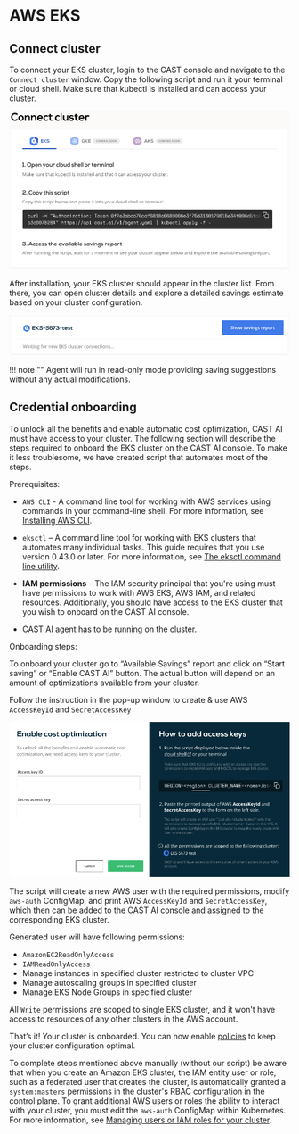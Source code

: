 # AWS EKS

## Connect cluster

To connect your EKS cluster, login to the CAST console and navigate to the `Connect cluster` window. Copy the following script
and run it your terminal or cloud shell. Make sure that kubectl is installed and can access your cluster.

![img.png](../screenshots/connect-cluster-2.png)

After installation, your EKS cluster should appear in the cluster list. From there, you can open cluster details and explore
a detailed savings estimate based on your cluster configuration.

![img.png](../screenshots/connect-cluster-3.png)

!!! note ""
    Agent will run in read-only mode providing saving suggestions without any actual modifications.

## Credential onboarding

To unlock all the benefits and enable automatic cost optimization, CAST AI must have access to your cluster. The following
section will describe the steps required to onboard the EKS cluster on the CAST AI console. To make it less troublesome, we have created
script that automates most of the steps.

Prerequisites:

- `AWS CLI` - A command line tool for working with AWS services using commands in your command-line shell. For more
  information, see [Installing AWS CLI](https://docs.aws.amazon.com/cli/latest/userguide/install-cliv2.html).

- `eksctl` – A command line tool for working with EKS clusters that automates many individual tasks. This guide requires
  that you use version 0.43.0 or later. For more information,
  see [The eksctl command line utility](https://docs.aws.amazon.com/eks/latest/userguide/eksctl.html).

- **IAM permissions** – The IAM security principal that you're using must have permissions to work with AWS EKS, AWS IAM,
  and related resources. Additionally, you should have access to the EKS cluster that you wish to onboard on the CAST AI console.

- CAST AI agent has to be running on the cluster.

Onboarding steps:

To onboard your cluster go to “Available Savings” report and click on “Start saving” or “Enable CAST AI” button. The actual button will depend on an amount of optimizations available from your cluster.

Follow the instruction in the pop-up window to create & use AWS `AccessKeyId` and `SecretAccessKey`

![img.png](../screenshots/connect-cluster-4.png)

The script will create a new AWS user with the required permissions, modify `aws-auth` ConfigMap, and print AWS `AccessKeyId` and `SecretAccessKey`, which then can be added to the CAST AI console and assigned to the corresponding EKS cluster.

Generated user will have following permissions:

- `AmazonEC2ReadOnlyAccess`
- `IAMReadOnlyAccess`
- Manage instances in specified cluster restricted to cluster VPC
- Manage autoscaling groups in specified cluster
- Manage EKS Node Groups in specified cluster

All `Write` permissions are scoped to single EKS cluster, and it won't have access to resources of any other clusters in the AWS account.

That’s it! Your cluster is onboarded. You can now enable [policies](https://docs.cast.ai/console-overview/policies/) to keep your cluster configuration optimal.

To complete steps mentioned above manually (without our script) be aware that when you create an Amazon EKS cluster, the IAM entity user or role, such as a federated user that creates the cluster, is automatically granted a `system:masters` permissions in the cluster's RBAC configuration in the control plane. To grant additional AWS users or roles the ability to interact with your cluster, you must edit the `aws-auth` ConfigMap within Kubernetes. For more information, see [Managing users or IAM roles for your cluster](https://docs.aws.amazon.com/eks/latest/userguide/add-user-role.html).
